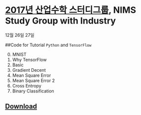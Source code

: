 # [2017년 산업수학 스터디그룹](http://sgi.icim.or.kr), NIMS Study Group with Industry

12월 26일 27일

##Code for Tutorial `Python` and `TensorFlow`

0. MNIST
1. Why TensorFlow
2. Basic
3. Gradient Decent
4. Mean Square Error
5. Mean Square Error 2
6. Cross Entropy
7. Binary Classification


## [Download](https://mjgim.icim.or.kr/data/study_group_2017.zip)
